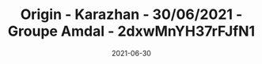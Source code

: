 ---
title: "Origin - Karazhan - 30/06/2021 - Groupe Amdal - 2dxwMnYH37rFJfN1"
reportCode: "2dxwMnYH37rFJfN1"
reportZone: "kharazan"
date: 2021-06-30
---